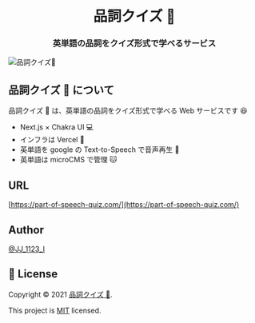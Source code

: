 <h1 align="center">品詞クイズ 📝</h1>
<h3 align="center">英単語の品詞をクイズ形式で学べるサービス</h3>

![品詞クイズ📝](https://user-images.githubusercontent.com/45793046/147588752-2625fe08-934d-49c9-98b2-7b6db03d4c12.png)

## 品詞クイズ 📝 について

品詞クイズ 📝 は、英単語の品詞をクイズ形式で学べる Web サービスです 😆

- Next.js × Chakra UI 💻
- インフラは Vercel 🐶
- 英単語を google の Text-to-Speech で音声再生 🎵
- 英単語は microCMS で管理 🐱

## URL

[https://part-of-speech-quiz.com/](https://part-of-speech-quiz.com/)

## Author

[@JJ_1123_I](https://twitter.com/JJ_1123_I)

## 📄 License

Copyright © 2021 [品詞クイズ 📝](https://github.com/IshinoJun/part-of-speech-quiz).

This project is [MIT](https://opensource.org/licenses/MIT) licensed.
